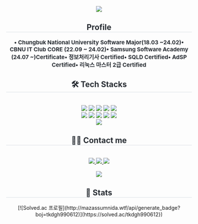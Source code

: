 <div align= "center">
    <img src="https://capsule-render.vercel.app/api?type=soft&color=02a7ed&height=240&text=Sangho%20Lee&animation=fadeIn&fontColor=000000&fontSize=60" />
    </div>
    <div align= "center"> 
    <h2 style="border-bottom: 1px solid #d8dee4; color: #282d33;"> Profile </h2>  
    <div style="font-weight: 700; font-size: 15px; text-align: center; color: #282d33;"> • Chungbuk National University Software Major(18.03 ~24.02)</li>• CBNU IT Club CORE (22.09 ~ 24.02)</li>• Samsung Software Academy (24.07 ~)</li></li>Certificate</li>• 정보처리기사 Certified</li>• SQLD Certified</li>• AdSP Certified</li>• 리눅스 마스터 2급 Certified </div> 
    </div>
    <div align= "center">
    <h2 style="border-bottom: 1px solid #d8dee4; color: #282d33;"> 🛠️ Tech Stacks </h2> <br> 
    <div style="margin: 0 auto; text-align: center;" align= "center"> <img src="https://img.shields.io/badge/Amazon AWS-232F3E?style=flat&logo=Amazon AWS&logoColor=white">
          <img src="https://img.shields.io/badge/Git-F05032?style=flat&logo=Git&logoColor=white">
          <img src="https://img.shields.io/badge/Github-181717?style=flat&logo=Github&logoColor=white">
          <img src="https://img.shields.io/badge/Java-007396?style=flat&logo=Java&logoColor=white">
          <img src="https://img.shields.io/badge/Javascript-F7DF1E?style=flat&logo=Javascript&logoColor=white">
          <br/><img src="https://img.shields.io/badge/Linux-FCC624?style=flat&logo=Linux&logoColor=white">
          <img src="https://img.shields.io/badge/MySQL-4479A1?style=flat&logo=MySQL&logoColor=white">
          <img src="https://img.shields.io/badge/MongoDB-47A248?style=flat&logo=MongoDB&logoColor=white">
          <img src="https://img.shields.io/badge/Spring Boot-6DB33F?style=flat&logo=Spring Boot&logoColor=white">
          <img src="https://img.shields.io/badge/Tailwind CSS-06B6D4?style=flat&logo=Tailwind CSS&logoColor=white">
          <br/><img src="https://img.shields.io/badge/Recoil-0179f3?style=flat&logo=Recoil&logoColor=white">
          </div>
    </div>
    <div align= "center">
    <h2 style="border-bottom: 1px solid #d8dee4; color: #282d33;"> 🧑‍💻 Contact me </h2> <br> 
    <div align= "center"> <a href=mailto:tkdgh228@gmail.com> <img src="https://img.shields.io/badge/Gmail-EA4335?style=flat&logo=Gmail&logoColor=white&link=mailto:tkdgh228@gmail.com"> </a>
         <a href=https://www.notion.so/Hi-I-m-Sangho-Lee-915dc7fe721647348d24b0252e95ff9a?pvs=4> <img src="https://img.shields.io/badge/Notion-000000?style=flat&logo=Notion&logoColor=white&link=https://www.notion.so/Hi-I-m-Sangho-Lee-915dc7fe721647348d24b0252e95ff9a?pvs=4"> </a>
         <a href=https://velog.io/@tkdgh6427> <img src="https://img.shields.io/badge/Velog-20C997?style=flat&logo=Velog&logoColor=white&link=https://velog.io/@tkdgh6427"> </a>
          </div>  <br> 
    <div align= "center"> <a href="https://hits.seeyoufarm.com"> <img src="https://hits.seeyoufarm.com/api/count/incr/badge.svg?url=https%3A%2F%2Fgithub.com%2Fsangholee228%2F&count_bg=%23000000&title_bg=%23000000&icon=github.svg&icon_color=%23FFFFFF&title=GitHub&edge_flat=false"/></a>
       </div> 
    </div>
    <div align= "center"> 
    <h2 style="border-bottom: 1px solid #d8dee4; color: #282d33;"> 🏅 Stats </h2>
        [![Solved.ac
프로필](http://mazassumnida.wtf/api/generate_badge?boj=tkdgh990612)](https://solved.ac/tkdgh990612})
    </div>

    

